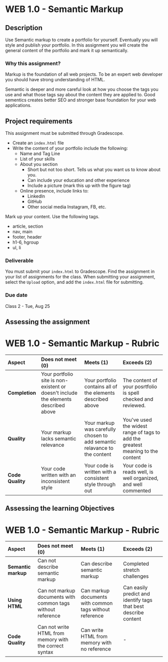 # WEB 1.0 - Semantic Markup

## Description 

Use Semantic markup to create a portfolio for yourself. Eventually you will style and publish your portfolio. In this assignment you will create the general content of the portfolio and mark it up semantically.

### Why this assignment?

Markup is the foundation of all web projects. To be an expert web developer you should have strong understanding of HTML.

Semantic is deeper and more careful look at how you choose the tags you use and what those tags say about the content they are applied to. Good sementics creates better SEO and stronger base foundation for your web applications.

## Project requirements

This assignment must be submitted through Gradescope.

- Create an `index.html` file
- Write the content of your portfolio include the following: 
    - Name and Tag Line
    - List of your skills
    - About you section
        - Short but not too short. Tells us what you want us to know about you. 
        - Can include your education and other experience
        - Include a picture (mark this up with the figure tag)
    - Online presence, include links to: 
        - LinkedIn
        - GitHub
        - Other social media Instagram, FB, etc. 

Mark up your content. Use the following tags. 

- article, section
- nav, main
- footer, header
- h1-6, hgroup
- ul, li

### Deliverable

You must submit your `index.html` to Gradescope. Find the assignment in your list of assignments for the class. When submitting your assignment, select the `Upload` option, and add the `index.html` file for submitting.

### Due date

Class 2 - Tue, Aug 25

## Assessing the assignment

# WEB 1.0 - Semantic Markup - Rubric 

| Aspect | Does not meet (0) | Meets (1) | Exceeds (2) |
|:-------|:------------------|:----------|:------------|
| **Completion** | Your portfolio site is non-existent or doesn't include the elements described above | Your portfolio contains all of the elements described above | The content of your posrtfolio is spell checked and reviewed. |
| **Quality** | Your markup lacks semantic relevance | Your markup was carefully chosen to add semantic relavance to the content| You've used the widest range of tags to add the greatest meaning to the content |
| **Code Quality** | Your code written with an inconsistent style | Your code is written with a consistent style through out | Your code is reads well, is well organized, and well commented |

## Assessing the learning Objectives 

# WEB 1.0 - Semantic Markup - Rubric 

| Aspect | Does not meet (0) | Meets (1) | Exceeds (2) |
|:-------|:------------------|:----------|:------------|
| **Semantic markup** | Can not describe semantic markup | Can describe semantic markup | Completed stretch challenges |
| **Using HTML** | Can not markup documents with common tags without reference | Can markup documents with common tags without reference | Can easily predict and identify tags that best describe content |
| **Code Quality** | Can not write HTML from memory with the correct syntax | Can write HTML from memory with no reference | - |


